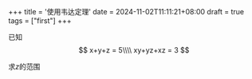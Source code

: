 +++
title = '使用韦达定理'
date = 2024-11-02T11:11:21+08:00
draft = true
tags = ["first"]
+++

已知
$$
x+y+z = 5\\\\
xy+yz+xz = 3
$$

求$z$的范围